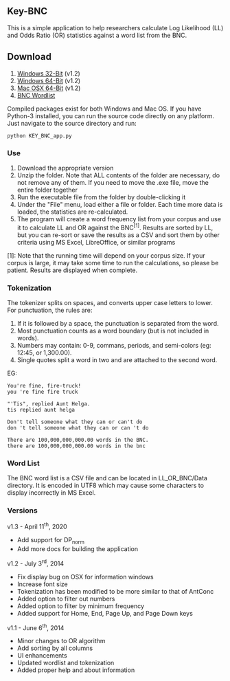 ## Key-BNC

This is a simple application to help researchers calculate Log Likelihood (LL) and Odds Ratio (OR) statistics against a word list from the BNC.

## Download

1. [Windows 32-Bit](https://github.com/dougalg/Key-BNC/raw/master/build/Key-BNC-current-win32.zip) (v1.2)
2. [Windows 64-Bit](https://github.com/dougalg/Key-BNC/raw/master/build/Key-BNC-current-amd64.zip) (v1.2)
3. [Mac OSX 64-Bit](https://github.com/dougalg/Key-BNC/raw/master/build/Key-BNC-current-mac.zip) (v1.2)
4. [BNC Wordlist](https://github.com/dougalg/Key-BNC/blob/master/KEY_BNC/Data/BNC_wordlist.csv?raw=true)

Compiled packages exist for both Windows and Mac OS. If you have Python-3 installed, you can run the source code directly on any platform. Just navigate to the source directory and run:

    python KEY_BNC_app.py

### Use

1. Download the appropriate version
2. Unzip the folder. Note that ALL contents of the folder are necessary, do not remove any of them. If you need to move the .exe file, move the entire folder together
3. Run the executable file from the folder by double-clicking it
4. Under the "File" menu, load either a file or folder. Each time more data is loaded, the statistics are re-calculated.
5. The program will create a word frequency list from your corpus and use it to calculate LL and OR against the BNC<sup>[1]</sup>. Results are sorted by LL, but you can re-sort or save the results as a CSV and sort them by other criteria using MS Excel, LibreOffice, or similar programs

[1]: Note that the running time will depend on your corpus size. If your corpus is large, it may take some time to run the calculations, so please be patient. Results are displayed when complete.

### Tokenization

The tokenizer splits on spaces, and converts upper case letters to lower. For punctuation, the rules are:

1. If it is followed by a space, the punctuation is separated from the word.
2. Most punctuation counts as a word boundary (but is not included in words).
3. Numbers may contain: 0-9, commans, periods, and semi-colors (eg: 12:45, or 1,300.00).
4. Single quotes split a word in two and are attached to the second word.

EG:

    You're fine, fire-truck!
    you 're fine fire truck

    "'Tis", replied Aunt Helga.
    tis replied aunt helga

    Don't tell someone what they can or can't do
    don 't tell someone what they can or can 't do

    There are 100,000,000,000.00 words in the BNC.
    there are 100,000,000,000.00 words in the bnc


### Word List

The BNC word list is a CSV file and can be located in LL_OR_BNC/Data directory. It is encoded in UTF8 which may cause some characters to display incorrectly in MS Excel.

### Versions

v1.3 - April 11<sup>th</sup>, 2020
- Add support for DP<sub>norm</sub>
- Add more docs for building the application

v1.2 - July 3<sup>rd</sup>, 2014
- Fix display bug on OSX for information windows
- Increase font size
- Tokenization has been modified to be more similar to that of AntConc
- Added option to filter out numbers
- Added option to filter by minimum frequency
- Added support for Home, End, Page Up, and Page Down keys

v1.1 - June 6<sup>th</sup>, 2014
- Minor changes to OR algorithm
- Add sorting by all columns
- UI enhancements
- Updated wordlist and tokenization
- Added proper help and about information
